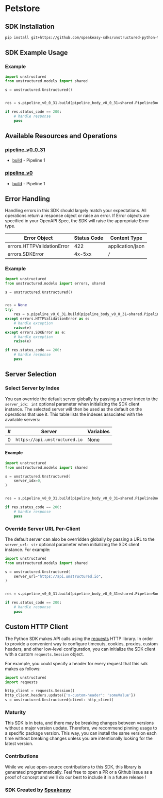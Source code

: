 # Petstore

<!-- Start SDK Installation [installation] -->
## SDK Installation

```bash
pip install git+https://github.com/speakeasy-sdks/unstructured-python-test.git
```
<!-- End SDK Installation [installation] -->

<!-- Start SDK Example Usage [usage] -->
## SDK Example Usage

### Example

```python
import unstructured
from unstructured.models import shared

s = unstructured.Unstructured()


res = s.pipeline_v0_0_31.build(pipeline_body_v0_0_31=shared.PipelineBodyV0031(), unstructured_api_key='string')

if res.status_code == 200:
    # handle response
    pass
```
<!-- End SDK Example Usage [usage] -->

<!-- Start Available Resources and Operations [operations] -->
## Available Resources and Operations

### [pipeline_v0_0_31](docs/sdks/pipelinev0031/README.md)

* [build](docs/sdks/pipelinev0031/README.md#build) - Pipeline 1

### [pipeline_v0](docs/sdks/pipelinev0/README.md)

* [build](docs/sdks/pipelinev0/README.md#build) - Pipeline 1
<!-- End Available Resources and Operations [operations] -->





<!-- Start Error Handling [errors] -->
## Error Handling

Handling errors in this SDK should largely match your expectations.  All operations return a response object or raise an error.  If Error objects are specified in your OpenAPI Spec, the SDK will raise the appropriate Error type.

| Error Object               | Status Code                | Content Type               |
| -------------------------- | -------------------------- | -------------------------- |
| errors.HTTPValidationError | 422                        | application/json           |
| errors.SDKError            | 4x-5xx                     | */*                        |

### Example

```python
import unstructured
from unstructured.models import errors, shared

s = unstructured.Unstructured()


res = None
try:
    res = s.pipeline_v0_0_31.build(pipeline_body_v0_0_31=shared.PipelineBodyV0031(), unstructured_api_key='string')
except errors.HTTPValidationError as e:
    # handle exception
    raise(e)
except errors.SDKError as e:
    # handle exception
    raise(e)

if res.status_code == 200:
    # handle response
    pass
```
<!-- End Error Handling [errors] -->



<!-- Start Server Selection [server] -->
## Server Selection

### Select Server by Index

You can override the default server globally by passing a server index to the `server_idx: int` optional parameter when initializing the SDK client instance. The selected server will then be used as the default on the operations that use it. This table lists the indexes associated with the available servers:

| # | Server | Variables |
| - | ------ | --------- |
| 0 | `https://api.unstructured.io` | None |

#### Example

```python
import unstructured
from unstructured.models import shared

s = unstructured.Unstructured(
    server_idx=0,
)


res = s.pipeline_v0_0_31.build(pipeline_body_v0_0_31=shared.PipelineBodyV0031(), unstructured_api_key='string')

if res.status_code == 200:
    # handle response
    pass
```


### Override Server URL Per-Client

The default server can also be overridden globally by passing a URL to the `server_url: str` optional parameter when initializing the SDK client instance. For example:
```python
import unstructured
from unstructured.models import shared

s = unstructured.Unstructured(
    server_url="https://api.unstructured.io",
)


res = s.pipeline_v0_0_31.build(pipeline_body_v0_0_31=shared.PipelineBodyV0031(), unstructured_api_key='string')

if res.status_code == 200:
    # handle response
    pass
```
<!-- End Server Selection [server] -->



<!-- Start Custom HTTP Client [http-client] -->
## Custom HTTP Client

The Python SDK makes API calls using the [requests](https://pypi.org/project/requests/) HTTP library.  In order to provide a convenient way to configure timeouts, cookies, proxies, custom headers, and other low-level configuration, you can initialize the SDK client with a custom `requests.Session` object.

For example, you could specify a header for every request that this sdk makes as follows:
```python
import unstructured
import requests

http_client = requests.Session()
http_client.headers.update({'x-custom-header': 'someValue'})
s = unstructured.Unstructured(client: http_client)
```
<!-- End Custom HTTP Client [http-client] -->

<!-- Placeholder for Future Speakeasy SDK Sections -->



### Maturity

This SDK is in beta, and there may be breaking changes between versions without a major version update. Therefore, we recommend pinning usage
to a specific package version. This way, you can install the same version each time without breaking changes unless you are intentionally
looking for the latest version.

### Contributions

While we value open-source contributions to this SDK, this library is generated programmatically.
Feel free to open a PR or a Github issue as a proof of concept and we'll do our best to include it in a future release !

### SDK Created by [Speakeasy](https://docs.speakeasyapi.dev/docs/using-speakeasy/client-sdks)
